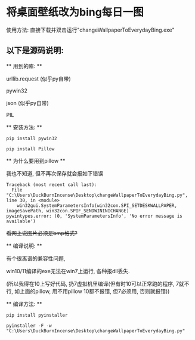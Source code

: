 # 将桌面壁纸改为bing每日一图

使用方法: 直接下载并双击运行"changeWallpaperToEverydayBing.exe"

## 以下是源码说明:

** 用到的库: **

urllib.request   (似乎py自带)

pywin32

json  (似乎py自带)

PIL

** 安装方法: **

```
pip install pywin32

pip install Pillow
```

** 为什么要用到pillow **

我也不知道, 但不再次保存就会报如下错误

```
Traceback (most recent call last):
  File "C:\Users\DuckBurnIncense\Desktop\changeWallpaperToEverydayBing.py", line 30, in <module>
    win32gui.SystemParametersInfo(win32con.SPI_SETDESKWALLPAPER, imageSavePath, win32con.SPIF_SENDWININICHANGE)
pywintypes.error: (0, 'SystemParametersInfo', 'No error message is available')
```

<del>看网上说图片必须是bmp格式?</del>

** 编译说明: **

有个很离谱的兼容性问题,

win10/11编译的exe无法在win7上运行, 各种报dll丢失.

(所以我得在10上写好代码, 扔7虚拟机里编译(但有时10可以正常跑的程序, 7就不行, 如上面的pillow, 用不用pillow 10都不报错, 但7必须用, 否则就报错))

** 编译方法: **

```
pip install pyinstaller

pyinstaller -F -w "C:\Users\DuckBurnIncense\Desktop\changeWallpaperToEverydayBing.py"
```

